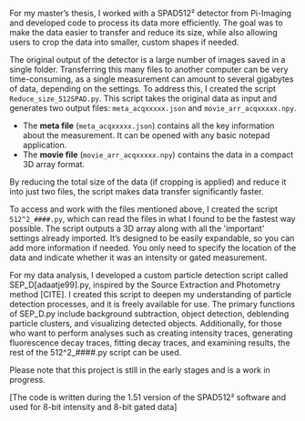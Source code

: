 For my master’s thesis, I worked with a SPAD512² detector from Pi-Imaging and developed code to process its data more efficiently. The goal was to make the data easier to transfer and reduce its size, while also allowing users to crop the data into smaller, custom shapes if needed. 

The original output of the detector is a large number of images saved in a single folder. Transferring this many files to another computer can be very time-consuming, as a single measurement can amount to several gigabytes of data, depending on the settings. To address this, I created the script `Reduce_size_512SPAD.py`. This script takes the original data as input and generates two output files: `meta_acqxxxxx.json` and `movie_arr_acqxxxxx.npy`.

- The **meta file** (`meta_acqxxxxx.json`) contains all the key information about the measurement. It can be opened with any basic notepad application.  
- The **movie file** (`movie_arr_acqxxxxx.npy`) contains the data in a compact 3D array format.

By reducing the total size of the data (if cropping is applied) and reduce it into just two files, the script makes data transfer significantly faster.

To access and work with the files mentioned above, I created the script `512^2_####.py`, which can read the files in what I found to be the fastest way possible.
The script outputs a 3D array along with all the 'important' settings already imported. It’s designed to be easily expandable, so you can add more information if needed. You only need to specify the location of the data and indicate whether it was an intensity or gated measurement.

For my data analysis, I developed a custom particle detection script called SEP_D[adaatje99].py, inspired by the Source Extraction and Photometry method [CITE]. I created this script to deepen my understanding of particle detection processes, and it is freely available for use.
The primary functions of SEP_D.py include background subtraction, object detection, deblending particle clusters, and visualizing detected objects.
Additionally, for those who want to perform analyses such as creating intensity traces, generating fluorescence decay traces, fitting decay traces, and examining results, the rest of the 512^2_####.py script can be used.

Please note that this project is still in the early stages and is a work in progress.

[The code is written during the 1.51 version of the SPAD512² software and used for 8-bit intensity and 8-bit gated data]
